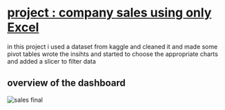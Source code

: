 # [project : company sales using only Excel ](https://github.com/mo0Raslan/excel-sales)
in this project i used a dataset from kaggle and cleaned it and made some pivot tables 
wrote the insihts and started to choose the appropriate charts
and added a slicer to filter data
## overview of the dashboard 

![sales final](https://github.com/mo0Raslan/excel-sales/assets/121052983/4f4810ae-c401-47b5-a30f-293a5d1271a2)
